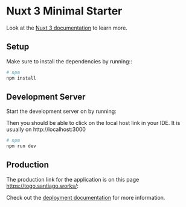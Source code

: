 # Nuxt 3 Minimal Starter

Look at the [Nuxt 3 documentation](https://nuxt.com/docs/getting-started/introduction) to learn more.

## Setup

Make sure to install the dependencies by running::

```bash
# npm
npm install
```

## Development Server

Start the development server on by running:

Then you should be able to click on the local host link in your IDE. It is usually on http://localhost:3000

```bash
# npm
npm run dev
```

## Production

The production link for the application is on this page https://togo.santiago.works/:


Check out the [deployment documentation](https://nuxt.com/docs/getting-started/deployment) for more information.
